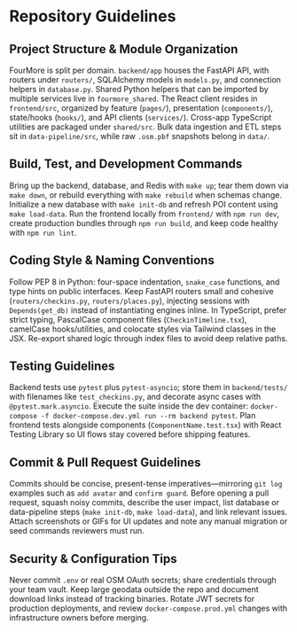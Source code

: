 # Repository Guidelines

## Project Structure & Module Organization
FourMore is split per domain. `backend/app` houses the FastAPI API, with routers under `routers/`, SQLAlchemy models in `models.py`, and connection helpers in `database.py`. Shared Python helpers that can be imported by multiple services live in `fourmore_shared`. The React client resides in `frontend/src`, organized by feature (`pages/`), presentation (`components/`), state/hooks (`hooks/`), and API clients (`services/`). Cross-app TypeScript utilities are packaged under `shared/src`. Bulk data ingestion and ETL steps sit in `data-pipeline/src`, while raw `.osm.pbf` snapshots belong in `data/`.

## Build, Test, and Development Commands
Bring up the backend, database, and Redis with `make up`; tear them down via `make down`, or rebuild everything with `make rebuild` when schemas change. Initialize a new database with `make init-db` and refresh POI content using `make load-data`. Run the frontend locally from `frontend/` with `npm run dev`, create production bundles through `npm run build`, and keep code healthy with `npm run lint`.

## Coding Style & Naming Conventions
Follow PEP 8 in Python: four-space indentation, `snake_case` functions, and type hints on public interfaces. Keep FastAPI routers small and cohesive (`routers/checkins.py`, `routers/places.py`), injecting sessions with `Depends(get_db)` instead of instantiating engines inline. In TypeScript, prefer strict typing, PascalCase component files (`CheckinTimeline.tsx`), camelCase hooks/utilities, and colocate styles via Tailwind classes in the JSX. Re-export shared logic through index files to avoid deep relative paths.

## Testing Guidelines
Backend tests use `pytest` plus `pytest-asyncio`; store them in `backend/tests/` with filenames like `test_checkins.py`, and decorate async cases with `@pytest.mark.asyncio`. Execute the suite inside the dev container: `docker-compose -f docker-compose.dev.yml run --rm backend pytest`. Plan frontend tests alongside components (`ComponentName.test.tsx`) with React Testing Library so UI flows stay covered before shipping features.

## Commit & Pull Request Guidelines
Commits should be concise, present-tense imperatives—mirroring `git log` examples such as `add avatar` and `confirm guard`. Before opening a pull request, squash noisy commits, describe the user impact, list database or data-pipeline steps (`make init-db`, `make load-data`), and link relevant issues. Attach screenshots or GIFs for UI updates and note any manual migration or seed commands reviewers must run.

## Security & Configuration Tips
Never commit `.env` or real OSM OAuth secrets; share credentials through your team vault. Keep large geodata outside the repo and document download links instead of tracking binaries. Rotate JWT secrets for production deployments, and review `docker-compose.prod.yml` changes with infrastructure owners before merging.
